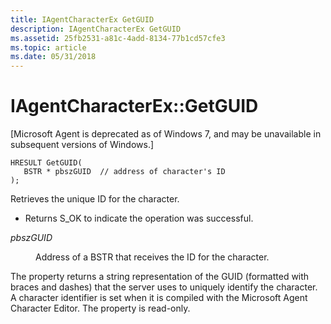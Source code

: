 ```yaml
---
title: IAgentCharacterEx GetGUID
description: IAgentCharacterEx GetGUID
ms.assetid: 25fb2531-a81c-4add-8134-77b1cd57cfe3
ms.topic: article
ms.date: 05/31/2018
---
```


# IAgentCharacterEx::GetGUID

\[Microsoft Agent is deprecated as of Windows 7, and may be unavailable in subsequent versions of Windows.\]

``` syntax
HRESULT GetGUID(
   BSTR * pbszGUID  // address of character's ID
);
```

Retrieves the unique ID for the character.

-   Returns S\_OK to indicate the operation was successful.

<dl> <dt>

<span id="pbszGUID"></span><span id="pbszguid"></span><span id="PBSZGUID"></span>*pbszGUID*
</dt> <dd>

Address of a BSTR that receives the ID for the character.

</dd> </dl>

The property returns a string representation of the GUID (formatted with braces and dashes) that the server uses to uniquely identify the character. A character identifier is set when it is compiled with the Microsoft Agent Character Editor. The property is read-only.

 

 




